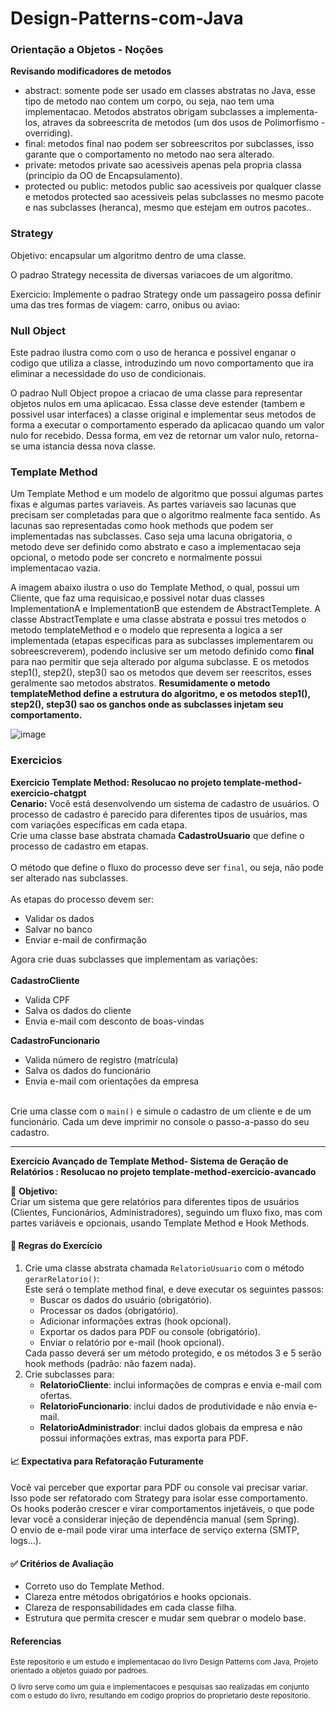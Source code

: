 # Design-Patterns-com-Java

<h3>Orientação a Objetos - Noções</h3>
<p>
  <strong>Revisando modificadores de metodos</strong><br/>
  <ul>
    <li>abstract: somente pode ser usado em classes abstratas no Java, esse tipo de metodo nao contem um corpo, ou seja, nao tem uma implementacao. Metodos abstratos obrigam subclasses a implementa-los, atraves da sobreescrita de metodos (um dos usos de Polimorfismo - <emph>overriding</emph>).</li>
    <li>final: metodos final nao podem ser sobreescritos por subclasses, isso garante que o comportamento no metodo nao sera alterado.</li>
    <li>private: metodos private sao acessiveis apenas pela propria classa (principio da OO de Encapsulamento).</li>
    <li>protected ou public: metodos public sao acessiveis por qualquer classe e metodos protected sao acessiveis pelas subclasses no mesmo pacote e nas subclasses (heranca), mesmo que estejam em outros pacotes..</li>
  </ul>

  
</p>


<h3>Strategy</h3>
<p>Objetivo: encapsular um algoritmo dentro de uma classe.</p>
<p>O padrao Strategy necessita de diversas variacoes de um algoritmo. </p>
<p>Exercicio: Implemente o padrao Strategy onde um passageiro possa definir uma das tres formas de viagem: carro, onibus ou aviao:</p>

<h3>Null Object</h3>
<p>Este padrao ilustra como com o uso de heranca e possivel enganar o codigo que utiliza a classe, introduzindo um novo comportamento que ira eliminar a necessidade do uso de condicionais. </p>
<p>O padrao Null Object propoe a criacao de uma classe para representar objetos nulos em uma aplicacao. Essa classe deve estender (tambem e possivel usar interfaces) a classe original e implementar seus metodos de forma a executar o comportamento esperado da aplicacao quando um valor nulo for recebido. Dessa forma, em vez de retornar um valor nulo, retorna-se uma istancia dessa nova classe.</p>

<h3>Template Method</h3>
<p>Um Template Method e um modelo de algoritmo que possui algumas partes fixas e algumas partes variaveis. As partes variaveis sao lacunas que precisam ser completadas para que o algoritmo realmente faca sentido. As lacunas sao representadas como <emph>hook methods</emph> que podem ser implementadas nas subclasses. Caso seja uma lacuna obrigatoria, o metodo deve ser definido como abstrato e caso a implementacao seja opcional, o metodo pode ser concreto e normalmente possui implementacao vazia. 

A imagem abaixo ilustra o uso do Template Method, o qual, possui um Cliente, que faz uma requisicao,e possivel notar duas classes ImplementationA e ImplementationB que estendem de AbstractTemplete. A classe AbstractTemplate e uma classe abstrata e possui tres metodos o metodo templateMethod e o modelo que representa a logica a ser implementada (etapas especificas para as subclasses implementarem ou sobreescreverem), podendo inclusive ser um metodo definido como <strong>final</strong> para nao permitir que seja alterado por alguma subclasse. E os metodos step1(), step2(), step3() sao os metodos que devem ser reescritos, esses geralmente sao metodos abstratos. <strong> Resumidamente o metodo templateMethod define a estrutura do algoritmo, e os metodos  step1(), step2(), step3() sao os ganchos onde as subclasses injetam seu comportamento. </strong> 

![image](https://github.com/user-attachments/assets/694d555e-9b65-4d9e-8ad7-f2cde86fee94)

</p>


<h3>Exercicios</h3>
<p><strong>Exercicio Template Method: Resolucao no projeto template-method-exercicio-chatgpt</strong><br>
<strong>Cenario:</strong>
Você está desenvolvendo um sistema de cadastro de usuários. O processo de cadastro é parecido para diferentes tipos de usuários, mas com variações específicas em cada etapa.
<br>
 Crie uma classe base abstrata chamada <strong>CadastroUsuario</strong> que define o processo de cadastro em etapas.
        <br><br>
        O método que define o fluxo do processo deve ser <code>final</code>, ou seja, não pode ser alterado nas subclasses.
        <br><br>
        As etapas do processo devem ser:
        <ul>
            <li>Validar os dados</li>
            <li>Salvar no banco</li>
            <li>Enviar e-mail de confirmação</li>
        </ul>
        Agora crie duas subclasses que implementam as variações:
        <br><br>
        <strong>CadastroCliente</strong>
        <ul>
            <li>Valida CPF</li>
            <li>Salva os dados do cliente</li>
            <li>Envia e-mail com desconto de boas-vindas</li>
        </ul>
        <strong>CadastroFuncionario</strong>
        <ul>
            <li>Valida número de registro (matrícula)</li>
            <li>Salva os dados do funcionário</li>
            <li>Envia e-mail com orientações da empresa</li>
        </ul>
        <br>
        Crie uma classe com o <code>main()</code> e simule o cadastro de um cliente e de um funcionário. Cada um deve imprimir no console o passo-a-passo do seu cadastro.
  
</p>
<hr>
<p><strong>Exercício Avançado de Template Method- Sistema de Geração de Relatórios : Resolucao no projeto template-method-exercicio-avancado</strong><br><p>
  <p>🎯 <strong>Objetivo:</strong><br>
Criar um sistema que gere relatórios para diferentes tipos de usuários (Clientes, Funcionários, Administradores), seguindo um fluxo fixo, mas com partes variáveis e opcionais, usando Template Method e Hook Methods.</p>

<h4>📄 Regras do Exercício</h4>
<ol>
  <li>
    Crie uma classe abstrata chamada <code>RelatorioUsuario</code> com o método <code>gerarRelatorio()</code>:<br>
    Este será o template method final, e deve executar os seguintes passos:
    <ul>
      <li>Buscar os dados do usuário (obrigatório).</li>
      <li>Processar os dados (obrigatório).</li>
      <li>Adicionar informações extras (hook opcional).</li>
      <li>Exportar os dados para PDF ou console (obrigatório).</li>
      <li>Enviar o relatório por e-mail (hook opcional).</li>
    </ul>
    Cada passo deverá ser um método protegido, e os métodos 3 e 5 serão hook methods (padrão: não fazem nada).
  </li>
  <li>
    Crie subclasses para:
    <ul>
      <li><strong>RelatorioCliente</strong>: inclui informações de compras e envia e-mail com ofertas.</li>
      <li><strong>RelatorioFuncionario</strong>: inclui dados de produtividade e não envia e-mail.</li>
      <li><strong>RelatorioAdministrador</strong>: inclui dados globais da empresa e não possui informações extras, mas exporta para PDF.</li>
    </ul>
  </li>
</ol>

<h4>📈 Expectativa para Refatoração Futuramente</h4>
<p>
Você vai perceber que exportar para PDF ou console vai precisar variar. Isso pode ser refatorado com Strategy para isolar esse comportamento.<br>
Os hooks poderão crescer e virar comportamentos injetáveis, o que pode levar você a considerar injeção de dependência manual (sem Spring).<br>
O envio de e-mail pode virar uma interface de serviço externa (SMTP, logs...).
</p>

<h4>✅ Critérios de Avaliação</h4>
<ul>
  <li>Correto uso do Template Method.</li>
  <li>Clareza entre métodos obrigatórios e hooks opcionais.</li>
  <li>Clareza de responsabilidades em cada classe filha.</li>
  <li>Estrutura que permita crescer e mudar sem quebrar o modelo base.</li>
</ul>
  
</p>


<h4>Referencias</h4>
<sub>
<p>Este repositorio e um estudo e implementacao do livro Design Patterns com Java, Projeto orientado a objetos guiado por padroes.</p>
  <p>O livro serve como um guia e implementacoes e pesquisas sao realizadas em conjunto com o estudo do livro, resultando em codigo proprios do proprietario deste repositorio.</p>
</sub>
